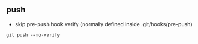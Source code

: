 ## push

- skip pre-push hook verify (normally defined inside .git/hooks/pre-push)
```
git push --no-verify
```
